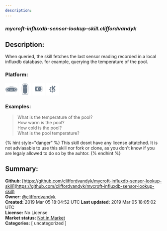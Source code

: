 ```yaml
---
description: 
---
```


### _mycroft-influxdb-sensor-lookup-skill.cliffordvandyk_  
## Description:  
When queried, the skill fetches the last sensor reading recorded in a local influxdb database. for example, querying the temperature of the pool.  
  
  
### Platform:  
 ![Mark I](../.gitbook/assets/mark-1-icon.png)  ![Mark II](../.gitbook/assets/mark-2-icon.png)  ![Picroft](../.gitbook/assets/picroft-icon.png)  ![plasmoid](../.gitbook/assets/kde.png)   
### Examples:  
> What is the temperature of the pool?  
> How warm is the pool?  
> How cold is the pool?  
> What is the pool temperature?  
  
{% hint style="danger" %}
This skill dosnt have any license attatched. It is not adviasable to use this skill nor fork or clone, as you don't know if you are legaly allowed to do so by the auhtor.
{% endhint %}
  
## Summary:  
**Github:** [https://github.com/cliffordvandyk/mycroft-influxdb-sensor-lookup-skill](https://github.com/cliffordvandyk/mycroft-influxdb-sensor-lookup-skill)  
**Owner:** [@cliffordvandyk](https://github.com/cliffordvandyk)  
**Created:** 2019 Mar 05 18:04:52 UTC  **Last updated:** 2019 Mar 05 18:05:02 UTC  
**License:** No License  
**Market status:** [Not in Market](https://market.mycroft.ai/skill/)  
**Categories:** [ uncategorized ]   
